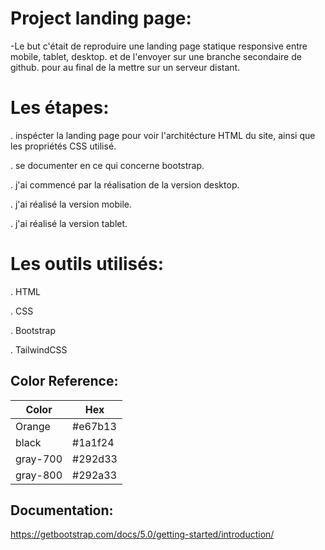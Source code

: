 
# Project landing page:

-Le but c'était de reproduire une landing page statique responsive entre mobile, tablet, desktop. 
et de l'envoyer sur une branche secondaire de github. pour au final de la mettre sur un serveur distant.

# Les étapes:
. inspécter la landing page pour voir l'architécture HTML du site, ainsi que les propriétés CSS utilisé.

. se documenter en ce qui concerne bootstrap.

. j'ai commencé par la réalisation de la version desktop.

. j'ai réalisé la version mobile.

. j'ai réalisé la version tablet.

# Les outils utilisés:

. HTML

. CSS

. Bootstrap

. TailwindCSS

## Color Reference:

| Color       | Hex        |
| -----------| ----------|
| Orange    | #e67b13 |
| black        | #1a1f24  |
| gray-700  | #292d33   |
| gray-800  | #292a33 |

## Documentation:

https://getbootstrap.com/docs/5.0/getting-started/introduction/